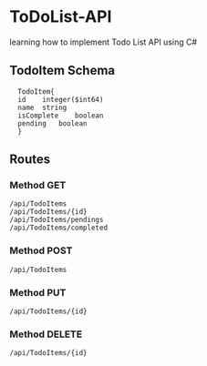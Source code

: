 # ToDoList-API
learning how to implement Todo List API using C#

## TodoItem Schema

```
  TodoItem{
  id	integer($int64)
  name	string
  isComplete	boolean
  pending	boolean
  }
```

## Routes
### Method GET

  ```
  /api/TodoItems
  /api/TodoItems/{id}
  /api/TodoItems/pendings
  /api/TodoItems/completed
  ```
### Method POST
  ```
  /api/TodoItems
  ```
### Method PUT
  ```
  /api/TodoItems/{id}
  ```
### Method DELETE
  ```
  /api/TodoItems/{id}
  ```
